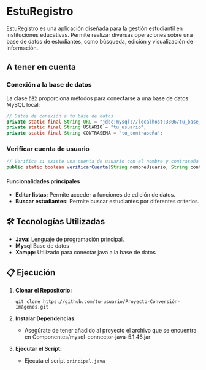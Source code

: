 # EstuRegistro

EstuRegistro es una aplicación diseñada para la gestión estudiantil en instituciones educativas. Permite realizar diversas operaciones sobre una base de datos de estudiantes, como búsqueda, edición y visualización de información.

## A tener en cuenta

### Conexión a la base de datos

La clase `DB2` proporciona métodos para conectarse a una base de datos MySQL local:

```java
// Datos de conexión a tu base de datos
private static final String URL = "jdbc:mysql://localhost:3306/tu_base_de_datos";
private static final String USUARIO = "tu_usuario";
private static final String CONTRASENA = "tu_contraseña";
```

### Verificar cuenta de usuario

```java
// Verifica si existe una cuenta de usuario con el nombre y contraseña proporcionados
public static boolean verificarCuenta(String nombreUsuario, String contrasena) {...}
```

#### Funcionalidades principales

- **Editar listas:** Permite acceder a funciones de edición de datos.
- **Buscar estudiantes:** Permite buscar estudiantes por diferentes criterios.

## 🛠️ Tecnologías Utilizadas

- **Java:** Lenguaje de programación principal.
- **Mysql** Base de datos
- **Xampp:** Utilizado para conectar java a la base de datos

## 📋 Ejecución

1. **Clonar el Repositorio:**
   ```
   git clone https://github.com/tu-usuario/Proyecto-Conversión-Imágenes.git
   ```
2. **Instalar Dependencias:**
   - Asegúrate de tener añadido al proyecto el archivo que se encuentra en Componentes/mysql-connector-java-5.1.46.jar
     

3. **Ejecutar el Script:**
   - Ejecuta el script `principal.java`
     
